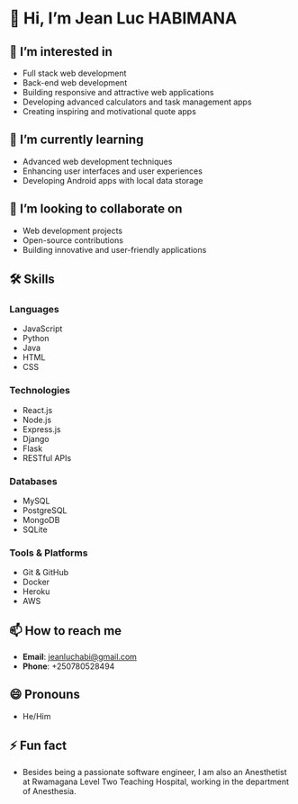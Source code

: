 # 👋 Hi, I’m Jean Luc HABIMANA

## 👀 I’m interested in
- Full stack web development
- Back-end web development
- Building responsive and attractive web applications
- Developing advanced calculators and task management apps
- Creating inspiring and motivational quote apps

## 🌱 I’m currently learning
- Advanced web development techniques
- Enhancing user interfaces and user experiences
- Developing Android apps with local data storage

## 💞️ I’m looking to collaborate on
- Web development projects
- Open-source contributions
- Building innovative and user-friendly applications

## 🛠️ Skills

### Languages
- JavaScript
- Python
- Java
- HTML
- CSS

### Technologies
- React.js
- Node.js
- Express.js
- Django
- Flask
- RESTful APIs

### Databases
- MySQL
- PostgreSQL
- MongoDB
- SQLite

### Tools & Platforms
- Git & GitHub
- Docker
- Heroku
- AWS

## 📫 How to reach me
- **Email**: [jeanluchabi@gmail.com](mailto:jeanluchabi@gmail.com)
- **Phone**: +250780528494

## 😄 Pronouns
- He/Him

## ⚡ Fun fact
- Besides being a passionate software engineer, I am also an Anesthetist at Rwamagana Level Two Teaching Hospital, working in the department of Anesthesia.
